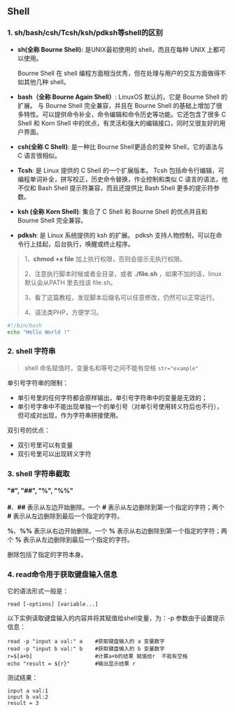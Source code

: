 ## Shell



### 1. sh/bash/csh/Tcsh/ksh/pdksh等shell的区别

- **sh(全称 Bourne Shell):**  是UNIX最初使用的 shell，而且在每种 UNIX 上都可以使用。

  Bourne Shell 在 shell 编程方面相当优秀，但在处理与用户的交互方面做得不如其他几种 shell。

- **bash（全称 Bourne Again Shell）**: LinuxOS 默认的，它是 Bourne Shell 的扩展。 与 Bourne Shell 完全兼容，并且在 Bourne Shell 的基础上增加了很多特性。可以提供命令补全，命令编辑和命令历史等功能。它还包含了很多 C Shell 和 Korn Shell 中的优点，有灵活和强大的编辑接口，同时又很友好的用户界面。

- **csh(全称 C Shell)**: 是一种比 Bourne Shell更适合的变种 Shell，它的语法与 C 语言很相似。

- **Tcsh**: 是 Linux 提供的 C Shell 的一个扩展版本。
  Tcsh 包括命令行编辑，可编程单词补全，拼写校正，历史命令替换，作业控制和类似 C 语言的语法，他不仅和 Bash Shell 提示符兼容，而且还提供比 Bash Shell 更多的提示符参数。

- **ksh (全称 Korn Shell)**: 集合了 C Shell 和 Bourne Shell 的优点并且和 Bourne Shell 完全兼容。

-  **pdksh**: 是 Linux 系统提供的 ksh 的扩展。
  pdksh 支持人物控制，可以在命令行上挂起，后台执行，唤醒或终止程序。

> 1、**chmod +x file** 加上执行权限，否则会提示无执行权限。
>
> 2、注意执行脚本时候或者全目录，或者 **./file.sh** ，如果不加的话，linux 默认会从PATH 里去找该 file.sh。
>
> 3、看了这篇教程，发现脚本后缀名可以任意修改，仍然可以正常运行。
>
> 4、语法类PHP，方便学习。

```bash
#!/bin/bash
echo "Hello World !"
```



### 2. shell 字符串

> shell 命名赋值时，变量名和等号之间不能有空格 `str="example"`

单引号字符串的限制：

- 单引号里的任何字符都会原样输出，单引号字符串中的变量是无效的；
- 单引号字串中不能出现单独一个的单引号（对单引号使用转义符后也不行），但可成对出现，作为字符串拼接使用。

双引号的优点：

- 双引号里可以有变量
- 双引号里可以出现转义字符



### 3. shell 字符串截取



#### "#", "##", "%", "%%"

**#**、**##** 表示从左边开始删除。一个 **#** 表示从左边删除到第一个指定的字符；两个 **#** 表示从左边删除到最后一个指定的字符。

**%**、**%%** 表示从右边开始删除。一个 **%** 表示从右边删除到第一个指定的字符；两个 **%** 表示从左边删除到最后一个指定的字符。

删除包括了指定的字符本身。



### 4. **read命令用于获取键盘输入信息**

它的语法形式一般是：

```
read [-options] [variable...]
```

以下实例读取键盘输入的内容并将其赋值给shell变量，为：-p 参数由于设置提示信息：

```
read -p "input a val:" a    #获取键盘输入的 a 变量数字
read -p "input b val:" b    #获取键盘输入的 b 变量数字
r=$[a+b]                    #计算a+b的结果 赋值给r  不能有空格
echo "result = ${r}"        #输出显示结果 r
```

测试结果：

```
input a val:1
input b val:2
result = 3
```